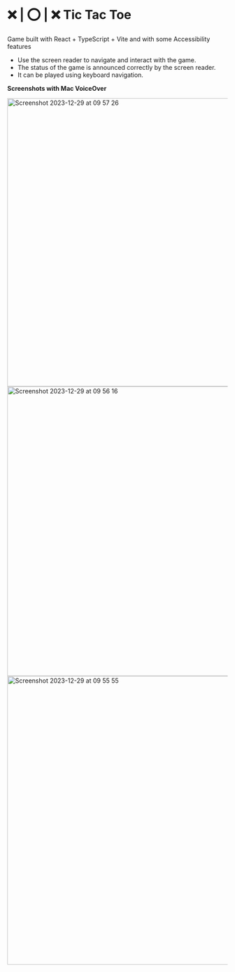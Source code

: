 # ❌ | ⭕️ | ❌  Tic Tac Toe

Game built with React + TypeScript + Vite and with some Accessibility features

- Use the screen reader to navigate and interact with the game.
- The status of the game is announced correctly by the screen reader.
- It can be played using keyboard navigation.

**Screenshots with Mac VoiceOver**

<img width="660" alt="Screenshot 2023-12-29 at 09 57 26" src="https://github.com/giodelabarrera/tictactoe/assets/1263588/3e9c7863-71cf-4747-aa84-f6af8e92e3ab">

<img width="663" alt="Screenshot 2023-12-29 at 09 56 16" src="https://github.com/giodelabarrera/tictactoe/assets/1263588/0007efb5-f59f-4888-a781-64549dbff66b">

<img width="661" alt="Screenshot 2023-12-29 at 09 55 55" src="https://github.com/giodelabarrera/tictactoe/assets/1263588/ebda7c6c-ca1e-45ca-a4b7-dfd6532a6ecb">
